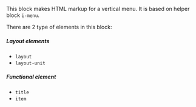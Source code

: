 ﻿This block makes HTML markup for a vertical menu. It is based on
helper block `i-menu`.

There are 2 type of elements in this block:

##### Layout elements

 * `layout`
 * `layout-unit`

##### Functional element

 * `title`
 * `item`

